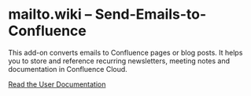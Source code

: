 # mailto.wiki – Send-Emails-to-Confluence

This add-on converts emails to Confluence pages or blog posts. It helps you to store and reference recurring newsletters, meeting notes and documentation in Confluence Cloud.

[Read the User Documentation](https://github.com/craft-coders/mailto.wiki-Send-Emails-to-Confluence/wiki)
